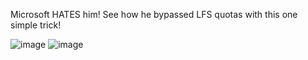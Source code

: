 Microsoft HATES him! See how he bypassed LFS quotas with this one simple trick!

![image](https://github.com/UMSKT/vslayout/assets/57580668/43ee62f2-4bf5-43b4-bf7b-cfd3d87cfd0a)
![image](https://github.com/UMSKT/vslayout/assets/57580668/1cbb9224-3206-4e4e-9416-26e0805c7086)
